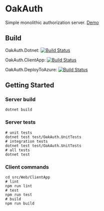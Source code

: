 # OakAuth
Simple monolithic authorization server. <a href="https://oakauth.azurewebsites.net" target="_blank">Demo</a>

## Build
OakAuth.Dotnet: [![Build Status](https://antonybaasan.visualstudio.com/OakAuth/_apis/build/status/OakAuth.Dotnet?branchName=master)](https://antonybaasan.visualstudio.com/OakAuth/_build/latest?definitionId=2&branchName=master)

OakAuth.ClientApp: [![Build Status](https://antonybaasan.visualstudio.com/OakAuth/_apis/build/status/OakAuth.ClientApp?branchName=master)](https://antonybaasan.visualstudio.com/OakAuth/_build/latest?definitionId=3&branchName=master)

OakAuth.DeployToAzure: [![Build Status](https://antonybaasan.visualstudio.com/OakAuth/_apis/build/status/OakAuth.DeployToAzure?branchName=master)](https://antonybaasan.visualstudio.com/OakAuth/_build/latest?definitionId=4&branchName=master)

## Getting Started

### Server build

```
dotnet build
```

### Server tests
```
# unit tests
dotnet test test/OakAuth.UnitTests
# integration tests
dotnet test test/OakAuth.UnitTests
# all tests
dotnet test
```
### Client commands
```
cd src/Web/ClientApp
# lint
npm run lint
# test
npm run test
# build
npm run build
```

